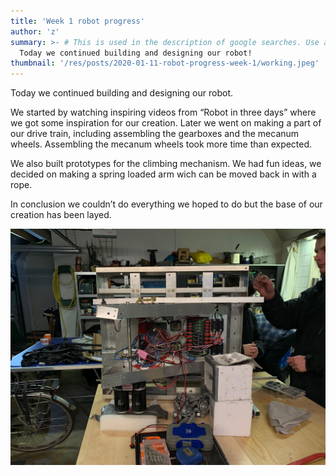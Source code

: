 ```yaml
---
title: 'Week 1 robot progress'
author: 'z'
summary: >- # This is used in the description of google searches. Use as many keywords as possible.
  Today we continued building and designing our robot!
thumbnail: '/res/posts/2020-01-11-robot-progress-week-1/working.jpeg'
---
```


Today we continued  building and designing our robot.

We started by watching inspiring videos from “Robot in three days” where we got some inspiration for our creation. Later we went on making a part of our drive train, including assembling the gearboxes and the mecanum wheels. Assembling the mecanum wheels took more time than expected. 

We also built prototypes for the climbing mechanism. We had fun ideas, we decided on making a spring loaded arm wich can be moved back in with a rope. 

In conclusion we couldn’t do everything we hoped to do but the base of our creation has been layed.

![robot-image]

[robot-image]: /res/posts/2020-01-11-robot-progress-week-1/working.jpeg